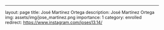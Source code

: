 ---
layout: page
title: José Martínez Ortega
description: José Martínez Ortega
img: assets/img/jose_martinez.png
importance: 1
category: enrolled
redirect: https://www.instagram.com/joses13.14/

